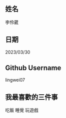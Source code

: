 姓名
----
李伶葳

日期
----
2023/03/30

Github Username
---------------
lingwei07

我最喜歡的三件事
---------------
吃飯 睡覺 玩遊戲